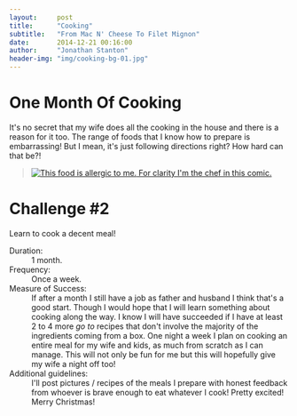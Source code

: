 ```yaml
---
layout:     post
title:      "Cooking"
subtitle:   "From Mac N' Cheese To Filet Mignon"
date:       2014-12-21 00:16:00
author:     "Jonathan Stanton"
header-img: "img/cooking-bg-01.jpg"
---
```


<h1>One Month Of Cooking</h1>
<p>It's no secret that my wife does all the cooking in the house and there is a
reason for it too. The range of foods that I know how to prepare is embarrassing!
But I mean, it's just following directions right? How hard can that be?!
<blockquote>
  <a href="{{ site.baseurl }}/img/calvin-hobbes-allergic-food.jpg">
    <img src="{{ site.baseurl }}/img/calvin-hobbes-allergic-food.jpg" alt="This food is allergic to me.">
    For clarity I'm the chef in this comic.
  </a>
</blockquote>

<h1>Challenge #2</h1>
<p>Learn to cook a decent meal!</p>
<dl>
  <dt>Duration:</dt>
  <dd>1 month.</dd>

  <dt>Frequency:</dt>
  <dd>Once a week.</dd>

  <dt>Measure of Success:</dt>
  <dd>If after a month I still have a job as father and husband I think that's a
  good start. Though I would hope that I will learn something about cooking
  along the way. I know I will have succeeded if I have at least 2 to 4 more
  <i>go to</i> recipes that don't involve the majority of the ingredients
  coming from a box. One night a week I plan on cooking an entire meal for my
  wife and kids, as much from scratch as I can manage. This will not only be fun
  for me but this will hopefully give my wife a night off too!

  <dt>Additional guidelines:</dt>
  <dd>I'll post pictures / recipes of the meals I prepare with honest feedback
  from whoever is brave enough to eat whatever I cook! Pretty excited! Merry
  Christmas!
</dl>
